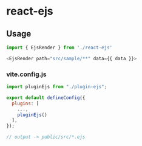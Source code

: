 # react-ejs

## Usage

```js
import { EjsRender } from './react-ejs'

<EjsRender path="src/sample/**" data={{ data }}>

```

### vite.config.js

```js
import pluginEjs from "./plugin-ejs";

export default defineConfig({
  plugins: [
    ...,
    pluginEjs()
  ],
});

// output -> public/src/*.ejs
```
